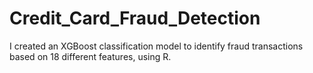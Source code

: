 # Credit_Card_Fraud_Detection
I created an XGBoost classification model to identify fraud transactions based on 18 different features, using R.
